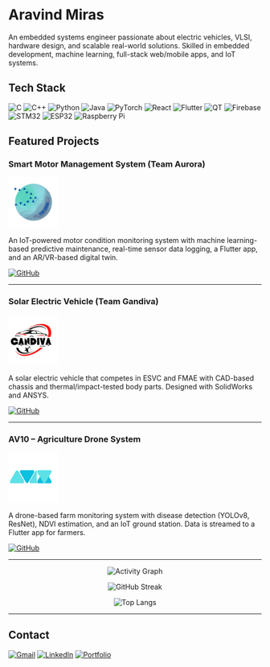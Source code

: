 # Aravind Miras

An embedded systems engineer passionate about electric vehicles, VLSI, hardware design, and scalable real-world solutions. Skilled in embedded development, machine learning, full-stack web/mobile apps, and IoT systems.

## Tech Stack

![C](https://img.shields.io/badge/C-00599C?style=flat&logo=c&logoColor=white)
![C++](https://img.shields.io/badge/C++-00599C?style=flat&logo=c%2B%2B&logoColor=white)
![Python](https://img.shields.io/badge/Python-3776AB?style=flat&logo=python&logoColor=white)
![Java](https://img.shields.io/badge/Java-007396?style=flat&logo=java&logoColor=white)
![PyTorch](https://img.shields.io/badge/PyTorch-EE4C2C?style=flat&logo=pytorch&logoColor=white)
![React](https://img.shields.io/badge/React-20232A?style=flat&logo=react&logoColor=61DAFB)
![Flutter](https://img.shields.io/badge/Flutter-02569B?style=flat&logo=flutter&logoColor=white)
![QT](https://img.shields.io/badge/QT-41CD52?style=flat&logo=qt&logoColor=white)
![Firebase](https://img.shields.io/badge/Firebase-FFCA28?style=flat&logo=firebase&logoColor=black)
![STM32](https://img.shields.io/badge/STM32-03234B?style=flat&logo=STMicroelectronics&logoColor=white)
![ESP32](https://img.shields.io/badge/ESP32-000000?style=flat&logo=espressif&logoColor=white)
![Raspberry Pi](https://img.shields.io/badge/Raspberry%20Pi-A22846?style=flat&logo=raspberrypi&logoColor=white)

## Featured Projects

### Smart Motor Management System (Team Aurora)
<img src="aurora-logo.png" alt="Aurora Logo" width="100"/>

An IoT-powered motor condition monitoring system with machine learning-based predictive maintenance, real-time sensor data logging, a Flutter app, and an AR/VR-based digital twin.

[![GitHub](https://img.shields.io/badge/GitHub-181717?style=flat&logo=github&logoColor=white)](https://github.com/teamaurora-pms)


---

### Solar Electric Vehicle (Team Gandiva)
<img src="team_gandiva_pn.png" alt="Gandiva Logo" width="100"/>

A solar electric vehicle that competes in ESVC and FMAE with CAD-based chassis and thermal/impact-tested body parts. Designed with SolidWorks and ANSYS.

[![GitHub](https://img.shields.io/badge/GitHub-181717?style=flat&logo=github&logoColor=white)](https://github.com/Team-Gandiva/CAD-2023-2024)

---

### AV10 – Agriculture Drone System
<img src="av10-logo.png" alt="AV10 Logo" width="100"/>

A drone-based farm monitoring system with disease detection (YOLOv8, ResNet), NDVI estimation, and an IoT ground station. Data is streamed to a Flutter app for farmers.

[![GitHub](https://img.shields.io/badge/GitHub-181717?style=flat&logo=github&logoColor=white)](https://github.com/team-av10)

---

<!-- GitHub Stats (optional, can remove if you want super minimal) -->
<div align="center">
  
![Activity Graph](https://github-readme-activity-graph.vercel.app/graph?username=aravindmiras&theme=github-dark)

![GitHub Streak](https://streak-stats.demolab.com?user=aravindmiras&theme=dark)

![Top Langs](https://github-readme-stats.vercel.app/api/top-langs/?username=aravindmiras&layout=compact&theme=dark)
</div>

---

## Contact

[![Gmail](https://img.shields.io/badge/email-aravindmiras-red?style=flat&logo=gmail)](mailto:aravindmiras@gmail.com)
[![LinkedIn](https://img.shields.io/badge/LinkedIn-0077B5?style=flat&logo=linkedin)](https://linkedin.com/in/aravind-miras-2789b8156/)
[![Portfolio](https://img.shields.io/badge/Portfolio-000?style=flat&logo=firefox-browser&logoColor=white)](https://aravindmiras.github.io/MyPortfolio/)

